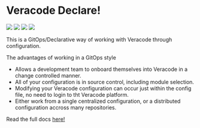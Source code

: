 # Veracode Declare!

![](https://img.shields.io/github/workflow/status/sebcoles/veracode.oss.declare/Build/master)
![](https://img.shields.io/github/downloads/sebcoles/veracode.oss.declare/total)
![](https://img.shields.io/github/release-date/sebcoles/veracode.oss.declare)
![](https://img.shields.io/github/v/release/sebcoles/veracode.oss.declare)







This is a GitOps/Declarative way of working with Veracode through configuration.

The advantages of working in a GitOps style
- Allows a development team to onboard themselves into Veracode in a change controlled manner.
- All of your configuration is in source control, including module selection.
- Modifying your Veracode configuration can occur just within the config file, no need to login to tht Veracode platform.
- Either work from a single centralized configuration, or a distributed configuration accross many repositories. 

Read the full docs [here!](https://sebcoles.github.io/Veracode.OSS.Declare/)